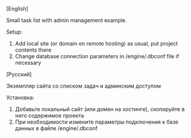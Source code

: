 [English]

Small task list with admin management example.

Setup: 
1. Add local site (or domain on remote hosting) as usual, put project contents there
2. Change database connection parameters in /engine/.dbconf file if necessary


[Русский]

Экземпляр сайта со списком задач и админским доступом

Установка:
1. Добавьте локальный сайт (или домен на хостинге), скопируйте в него содержимое проекта
2. При необходимости измените параметры подключения к базе данных в файле /engine/.dbconf